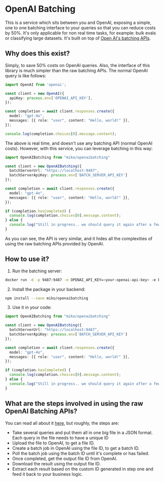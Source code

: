 # OpenAI Batching

This is a service which sits between you and OpenAI, exposing a simple, one to one batching interface to your queries so that you can reduce costs by 50%. It's only applicable for non real time tasks, for example: bulk evals or classifying large datasets. It's built on top of [Open AI's batching APIs](https://platform.openai.com/docs/guides/batch#4-check-the-status-of-a-batch).

## Why does this exist?
Simply, to save 50% costs on OpenAI queries. Also, the interface of this library is much simpler than the raw batching APIs. The normal OpenAI query is like follows:

```typescript
import OpenAI from 'openai';

const client = new OpenAI({
  apiKey: process.env['OPENAI_API_KEY'],
});

const completion = await client.responses.create({
  model: "gpt-4o",
  messages: [{ role: "user", content: "Hello, world!" }],
});

console.log(completion.choices[0].message.content);
```

The above is real time, and doesn't use any batching API (normal OpenAI costs). However, with this service, you can leverage batching in this way:

```ts
import OpenAIBatching from "miko/openaibatching"

const client = new OpenAIBatching({
  batchServerUrl: "https://localhost:9487",
  batchServerApiKey: process.env['BATCH_SERVER_API_KEY']
});

const completion = await client.responses.create({
  model: "gpt-4o",
  messages: [{ role: "user", content: "Hello, world!" }],
});

if (completion.hasCompleted) {
  console.log(completion.choices[0].message.content);
} else {
  console.log("Still in progress.. we should query it again after a few mins.");
}
```

As you can see, the API is very similar, and it hides all the complexities of using the raw batching APIs provided by OpenAI.

## How to use it?

1. Run the batching server:

```bash
docker run -d -p 9487:9487 -e OPENAI_API_KEY=<your-openai-api-key> -e BATCH_SERVER_API_KEY=<your-batch-server-api-key> POSTGRES_URL="postgres://<user>:<password>@<host>:5432/batching_db"
```

2. Install the package in your backend:

```bash
npm install --save miko/openaibatching
```

3. Use it in your code:

```ts
import OpenAIBatching from "miko/openaibatching"

const client = new OpenAIBatching({
  batchServerUrl: "https://localhost:9487",
  batchServerApiKey: process.env['BATCH_SERVER_API_KEY']
});

const completion = await client.responses.create({
  model: "gpt-4o",
  messages: [{ role: "user", content: "Hello, world!" }],
});

if (completion.hasCompleted) {
  console.log(completion.choices[0].message.content);
} else {
  console.log("Still in progress.. we should query it again after a few mins.");
}
```

## What are the steps involved in using the raw OpenAI Batching APIs?
You can read all about it [here](https://platform.openai.com/docs/guides/batch#4-check-the-status-of-a-batch), but roughly, the steps are:
- Take several queries and put them all in one big file in a JSON format. Each query in the file needs to have a unique ID 
- Upload the file to OpenAI, to get a file ID.
- Create a batch job in OpenAI using the file ID, to get a batch ID.
- Poll the batch job using the batch ID until it's complete or has failed.
- Once completed, get the output file ID from OpenAI.
- Download the result using the output file ID.
- Extract each result based on the custom ID generated in step one and feed it back to your business logic.